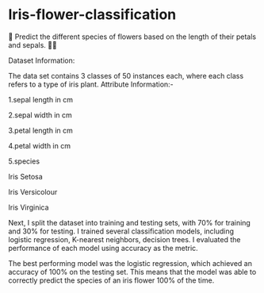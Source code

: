 # Iris-flower-classification
📌 Predict the different species of flowers based on the length of their petals and sepals. 🌿🌷

Dataset Information:

The data set contains 3 classes of 50 instances each, where each class refers to a type of iris plant.
Attribute Information:-

1.sepal length in cm

2.sepal width in cm

3.petal length in cm

4.petal width in cm

5.species

Iris Setosa

Iris Versicolour

Iris Virginica

Next, I split the dataset into training and testing sets, with 70% for training and 30% for testing. I trained several classification models, including logistic regression, K-nearest neighbors, decision trees. I evaluated the performance of each model using accuracy as the metric.

The best performing model was the logistic regression, which achieved an
accuracy of 100% on the testing set. This means that the model was able to correctly predict the species of an iris flower 100% of the time.

